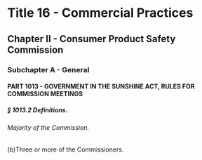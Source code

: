 
# Title 16 - Commercial Practices
## Chapter II - Consumer Product Safety Commission
### Subchapter A - General
#### PART 1013 - GOVERNMENT IN THE SUNSHINE ACT, RULES FOR COMMISSION MEETINGS
##### § 1013.2 Definitions.
###### Majority of the Commission.

(b)Three or more of the Commissioners.
